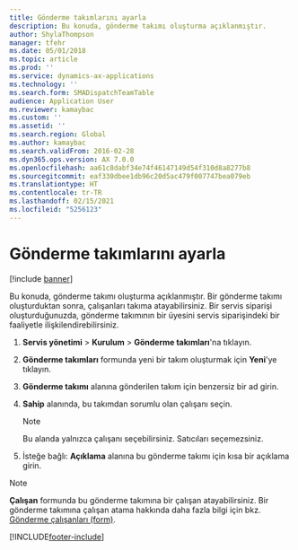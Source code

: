 ```yaml
---
title: Gönderme takımlarını ayarla
description: Bu konuda, gönderme takımı oluşturma açıklanmıştır.
author: ShylaThompson
manager: tfehr
ms.date: 05/01/2018
ms.topic: article
ms.prod: ''
ms.service: dynamics-ax-applications
ms.technology: ''
ms.search.form: SMADispatchTeamTable
audience: Application User
ms.reviewer: kamaybac
ms.custom: ''
ms.assetid: ''
ms.search.region: Global
ms.author: kamaybac
ms.search.validFrom: 2016-02-28
ms.dyn365.ops.version: AX 7.0.0
ms.openlocfilehash: aa61c8dabf34e74f46147149d54f310d8a8277b8
ms.sourcegitcommit: eaf330dbee1db96c20d5ac479f007747bea079eb
ms.translationtype: HT
ms.contentlocale: tr-TR
ms.lasthandoff: 02/15/2021
ms.locfileid: "5256123"
---
```

# <a name="set-up-dispatch-teams"></a>Gönderme takımlarını ayarla 

[!include [banner](../includes/banner.md)]


Bu konuda, gönderme takımı oluşturma açıklanmıştır. Bir gönderme takımı oluşturduktan sonra, çalışanları takıma atayabilirsiniz. Bir servis siparişi oluşturduğunuzda, gönderme takımının bir üyesini servis siparişindeki bir faaliyetle ilişkilendirebilirsiniz.

1.  **Servis yönetimi** \> **Kurulum** \> **Gönderme takımları**'na tıklayın.

2.  **Gönderme takımları** formunda yeni bir takım oluşturmak için **Yeni**'ye tıklayın.

3.  **Gönderme takımı** alanına gönderilen takım için benzersiz bir ad girin.

4.  **Sahip** alanında, bu takımdan sorumlu olan çalışanı seçin.
    

    > [!NOTE]
    > <P>Bu alanda yalnızca çalışanı seçebilirsiniz. Satıcıları seçemezsiniz.</P>



5.  İsteğe bağlı: **Açıklama** alanına bu gönderme takımı için kısa bir açıklama girin.


> [!NOTE]
> <P><STRONG>Çalışan</STRONG> formunda bu gönderme takımına bir çalışan atayabilirsiniz. Bir gönderme takımına çalışan atama hakkında daha fazla bilgi için bkz. <A href="https://technet.microsoft.com/library/dn776288(v=ax.60)">Gönderme çalışanları (form)</A>.</P>





[!INCLUDE[footer-include](../../includes/footer-banner.md)]